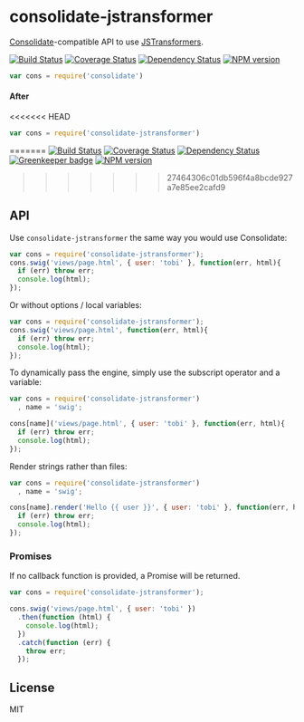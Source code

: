 # consolidate-jstransformer

[Consolidate](https://github.com/tj/consolidate.js)-compatible API to use [JSTransformers](http://github.com/jstransformers).

[![Build Status](https://img.shields.io/travis/jstransformers/jstransformer-consolidate/master.svg)](https://travis-ci.org/jstransformers/jstransformer-consolidate)
[![Coverage Status](https://img.shields.io/codecov/c/github/jstransformers/jstransformer-consolidate/master.svg)](https://codecov.io/gh/jstransformers/jstransformer-consolidate)
[![Dependency Status](https://img.shields.io/david/jstransformers/jstransformer-consolidate/master.svg)](http://david-dm.org/jstransformers/jstransformer-consolidate)
[![NPM version](https://img.shields.io/npm/v/jstransformer-consolidate.svg)](https://www.npmjs.org/package/jstransformer-consolidate)

``` javascript
var cons = require('consolidate')
```

#### After

<<<<<<< HEAD
``` javascript
var cons = require('consolidate-jstransformer')
```
=======
[![Build Status](https://img.shields.io/travis/jstransformers/jstransformer-foo/master.svg)](https://travis-ci.org/jstransformers/jstransformer-foo)
[![Coverage Status](https://img.shields.io/codecov/c/github/jstransformers/jstransformer-foo/master.svg)](https://codecov.io/gh/jstransformers/jstransformer-foo)
[![Dependency Status](https://img.shields.io/david/jstransformers/jstransformer-foo/master.svg)](http://david-dm.org/jstransformers/jstransformer-foo)
[![Greenkeeper badge](https://badges.greenkeeper.io/jstransformers/jstransformer-foo.svg)](https://greenkeeper.io/)
[![NPM version](https://img.shields.io/npm/v/jstransformer-foo.svg)](https://www.npmjs.org/package/jstransformer-foo)
>>>>>>> 27464306c01db596f4a8bcde927a7e85ee2cafd9

## API

Use `consolidate-jstransformer` the same way you would use Consolidate:

```js
var cons = require('consolidate-jstransformer');
cons.swig('views/page.html', { user: 'tobi' }, function(err, html){
  if (err) throw err;
  console.log(html);
});
```

  Or without options / local variables:

```js
var cons = require('consolidate-jstransformer');
cons.swig('views/page.html', function(err, html){
  if (err) throw err;
  console.log(html);
});
```

  To dynamically pass the engine, simply use the subscript operator and a variable:

```js
var cons = require('consolidate-jstransformer')
  , name = 'swig';

cons[name]('views/page.html', { user: 'tobi' }, function(err, html){
  if (err) throw err;
  console.log(html);
});
```

  Render strings rather than files:

```js
var cons = require('consolidate-jstransformer')
  , name = 'swig';

cons[name].render('Hello {{ user }}', { user: 'tobi' }, function(err, html){
  if (err) throw err;
  console.log(html);
});
```

### Promises

If no callback function is provided, a Promise will be returned.

```js
var cons = require('consolidate-jstransformer');

cons.swig('views/page.html', { user: 'tobi' })
  .then(function (html) {
    console.log(html);
  })
  .catch(function (err) {
    throw err;
  });
```

## License

MIT
